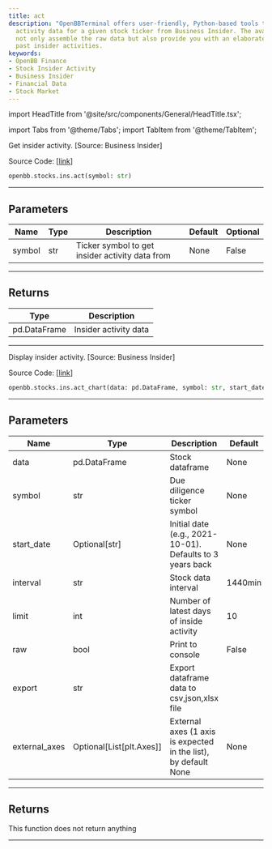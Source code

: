 ```yaml
---
title: act
description: "OpenBBTerminal offers user-friendly, Python-based tools to gauge insider"
  activity data for a given stock ticker from Business Insider. The available functions
  not only assemble the raw data but also provide you with an elaborate chart outlining
  past insider activities.
keywords:
- OpenBB Finance
- Stock Insider Activity
- Business Insider
- Financial Data
- Stock Market
---
```


import HeadTitle from '@site/src/components/General/HeadTitle.tsx';

<HeadTitle title="stocks.ins.act - Reference | OpenBB SDK Docs" />

import Tabs from '@theme/Tabs';
import TabItem from '@theme/TabItem';

<Tabs>
<TabItem value="model" label="Model" default>

Get insider activity. [Source: Business Insider]

Source Code: [[link](https://github.com/OpenBB-finance/OpenBBTerminal/tree/main/openbb_terminal/stocks/insider/businessinsider_model.py#L17)]

```python
openbb.stocks.ins.act(symbol: str)
```

---

## Parameters

| Name | Type | Description | Default | Optional |
| ---- | ---- | ----------- | ------- | -------- |
| symbol | str | Ticker symbol to get insider activity data from | None | False |


---

## Returns

| Type | Description |
| ---- | ----------- |
| pd.DataFrame | Insider activity data |
---

</TabItem>
<TabItem value="view" label="Chart">

Display insider activity. [Source: Business Insider]

Source Code: [[link](https://github.com/OpenBB-finance/OpenBBTerminal/tree/main/openbb_terminal/stocks/insider/businessinsider_view.py#L32)]

```python
openbb.stocks.ins.act_chart(data: pd.DataFrame, symbol: str, start_date: Optional[str] = None, interval: str = "1440min", limit: int = 10, raw: bool = False, export: str = "", external_axes: Optional[List[matplotlib.axes._axes.Axes]] = None)
```

---

## Parameters

| Name | Type | Description | Default | Optional |
| ---- | ---- | ----------- | ------- | -------- |
| data | pd.DataFrame | Stock dataframe | None | False |
| symbol | str | Due diligence ticker symbol | None | False |
| start_date | Optional[str] | Initial date (e.g., 2021-10-01). Defaults to 3 years back | None | True |
| interval | str | Stock data interval | 1440min | True |
| limit | int | Number of latest days of inside activity | 10 | True |
| raw | bool | Print to console | False | True |
| export | str | Export dataframe data to csv,json,xlsx file |  | True |
| external_axes | Optional[List[plt.Axes]] | External axes (1 axis is expected in the list), by default None | None | True |


---

## Returns

This function does not return anything

---

</TabItem>
</Tabs>
